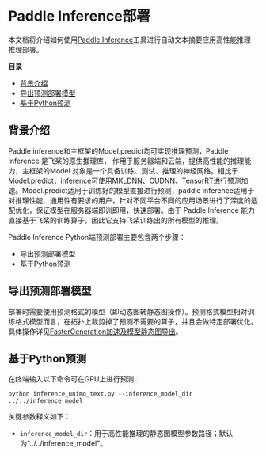 # Paddle Inference部署
本文档将介绍如何使用[Paddle Inference](https://paddle-inference.readthedocs.io/en/latest/guides/introduction/index_intro.html#paddle-inference)工具进行自动文本摘要应用高性能推理推理部署。

**目录**
   * [背景介绍](#背景介绍)
   * [导出预测部署模型](#导出预测部署模型)
   * [基于Python预测](#基于Python预测)


## 背景介绍
Paddle inference和主框架的Model.predict均可实现推理预测，Paddle Inference 是飞桨的原生推理库， 作用于服务器端和云端，提供高性能的推理能力，主框架的Model 对象是一个具备训练、测试、推理的神经网络。相比于Model.predict，inference可使用MKLDNN、CUDNN、TensorRT进行预测加速。Model.predict适用于训练好的模型直接进行预测，paddle inference适用于对推理性能、通用性有要求的用户，针对不同平台不同的应用场景进行了深度的适配优化，保证模型在服务器端即训即用，快速部署。由于 Paddle Inference 能力直接基于飞桨的训练算子，因此它支持飞桨训练出的所有模型的推理。


Paddle Inference Python端预测部署主要包含两个步骤：
- 导出预测部署模型
- 基于Python预测


## 导出预测部署模型
部署时需要使用预测格式的模型（即动态图转静态图操作）。预测格式模型相对训练格式模型而言，在拓扑上裁剪掉了预测不需要的算子，并且会做特定部署优化。具体操作详见[FasterGeneration加速及模型静态图导出](../../README.md)。

## 基于Python预测
<!-- 同上，高性能预测的默认输入和输出形式也为文件，可分别通过 test_path 和 save_path 进行指定，通过如下命令便可以基于Paddle Inference 进行高性能预测： -->

在终端输入以下命令可在GPU上进行预测：
```shell
python inference_unimo_text.py --inference_model_dir ../../inference_model
```

关键参数释义如下：
* `inference_model_dir`：用于高性能推理的静态图模型参数路径；默认为"../../inference_model"。
